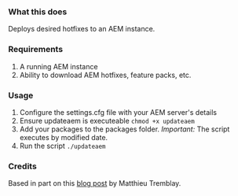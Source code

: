 ### What this does
Deploys desired hotfixes to an AEM instance.

### Requirements
1. A running AEM instance
2. Ability to download AEM hotfixes, feature packs, etc.

### Usage
1. Configure the settings.cfg file with your AEM server's details
2. Ensure updateaem is executeable ```chmod +x updateaem```
3. Add your packages to the packages folder. *Important:* The script executes by modified date.
4. Run the script ```./updateaem```

### Credits
Based in part on this [blog post](http://labs.6dglobal.com/blog/2016-01-08/installing-aem61-hotfixes) by Matthieu Tremblay.